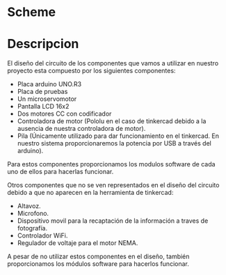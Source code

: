 # Scheme
# Descripcion
El diseño del circuito de los componentes que vamos a utilizar en nuestro proyecto esta compuesto por los siguientes componentes: 
- Placa arduino UNO.R3
- Placa de pruebas
- Un microservomotor
- Pantalla LCD 16x2
- Dos motores CC con codificador
- Controladora de motor (Pololu en el caso de tinkercad debido a la ausencia de nuestra controladora de motor). 
- Pila (Únicamente utilizado para dar funcionamiento en el tinkercad. En nuestro sistema proporcionaremos la potencia por USB a través del arduino).

Para estos componentes proporcionamos los modulos software de cada uno de ellos para hacerlas funcionar. 

Otros componentes que no se ven representados en el diseño del circuito debido a que no aparecen en la herramienta de tinkercad: 

- Altavoz.
- Microfono.
- Dispositivo movil para la recaptación de la información a traves de fotografía.
- Controlador WiFi.
- Regulador de voltaje para el motor NEMA.

A pesar de no utilizar estos componentes en el diseño, también proporcionamos los módulos software para hacerlos funcionar. 
